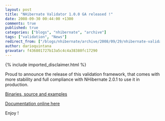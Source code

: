```yaml
---
layout: post
title: "NHibernate Validator 1.0.0 GA released !"
date: 2008-09-30 00:44:00 +1300
comments: true
published: true
categories: ["blogs", "nhibernate", "archive"]
tags: ["validation", "News"]
redirect_from: ["/blogs/nhibernate/archive/2008/09/29/nhibernate-validator-1-0-0-ga-released.aspx/"]
author: darioquintana
gravatar: f436801727b13a5c4c4a38380fc17290
---
```

{% include imported_disclaimer.html %}
<p>Proud to announce the release of this validation framework, that comes with more stability and full compliance with NHibernate 2.0.1 to use it in production.</p>
<p><a href="http://sourceforge.net/project/showfiles.php?group_id=216446&amp;package_id=275108">Binaries, source and examples</a></p>
<p><a href="/wikis/validator10/default.aspx">Documentation online here</a></p>
<p>Enjoy !</p>

